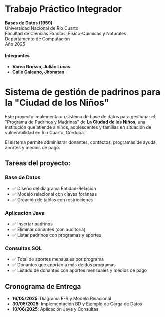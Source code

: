 # Trabajo Práctico Integrador
**Bases de Datos (1959)**  
Universidad Nacional de Río Cuarto  
Facultad de Ciencias Exactas, Físico-Químicas y Naturales  
Departamento de Computación  
Año 2025

#### Integrantes
- **Varea Grosso, Julián Lucas**
- **Calle Galeano, Jhonatan** 

# Sistema de gestión de padrinos para la "Ciudad de los Niños"

Este proyecto implementa un sistema de base de datos para gestionar el "Programa de Padrinos y Madrinas" de **La Ciudad de los Niños**, una institución que atiende a niños, adolescentes y familias en situación de vulnerabilidad en Río Cuarto, Córdoba.

El sistema permite administrar donantes, contactos, programas de ayuda, aportes y medios de pago.

## Tareas del proyecto:

### Base de Datos
- ✅ Diseño del diagrama Entidad-Relación
- ✅ Modelo relacional con claves foráneas
- ✅ Creación de tablas con restricciones

### Aplicación Java
- ✅ Insertar padrinos
- ✅ Eliminar donantes (con auditoría)
- ✅ Listar padrinos con programas y aportes

### Consultas SQL
- ✅ Total de aportes mensuales por programa
- ✅ Donantes que aportan a más de dos programas
- ✅ Listado de donantes con aportes mensuales y medios de pago

## Cronograma de Entrega

-  **16/05/2025**: Diagrama E-R y Modelo Relacional
-  **30/05/2025**: Implementación BD y Ejemplo de Carga de Datos
-  **10/06/2025**: Aplicación Java y Consultas
